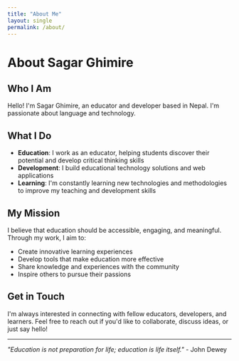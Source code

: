 ```yaml
---
title: "About Me"
layout: single
permalink: /about/
---
```


# About Sagar Ghimire

## Who I Am

Hello! I'm Sagar Ghimire, an educator and developer based in Nepal. I'm passionate about language and technology.

## What I Do

- **Education**: I work as an educator, helping students discover their potential and develop critical thinking skills
- **Development**: I build educational technology solutions and web applications
- **Learning**: I'm constantly learning new technologies and methodologies to improve my teaching and development skills

## My Mission

I believe that education should be accessible, engaging, and meaningful. Through my work, I aim to:
- Create innovative learning experiences
- Develop tools that make education more effective
- Share knowledge and experiences with the community
- Inspire others to pursue their passions

## Get in Touch

I'm always interested in connecting with fellow educators, developers, and learners. Feel free to reach out if you'd like to collaborate, discuss ideas, or just say hello!

---

*"Education is not preparation for life; education is life itself."* - John Dewey
